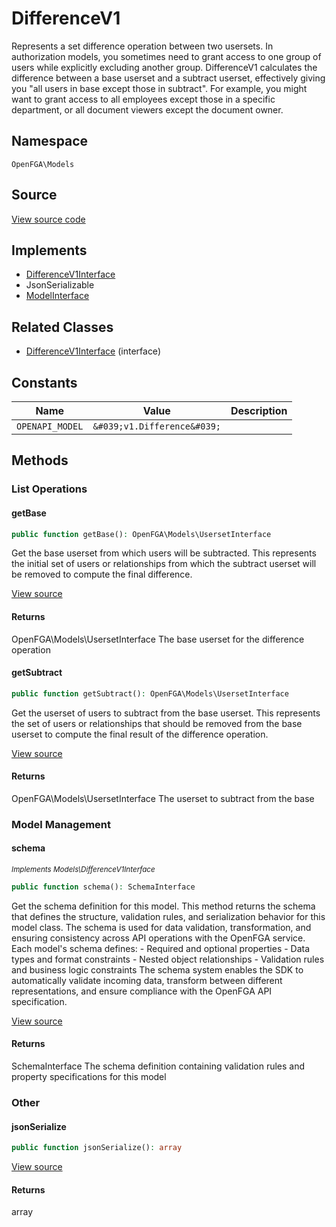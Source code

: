 # DifferenceV1

Represents a set difference operation between two usersets. In authorization models, you sometimes need to grant access to one group of users while explicitly excluding another group. DifferenceV1 calculates the difference between a base userset and a subtract userset, effectively giving you &quot;all users in base except those in subtract&quot;. For example, you might want to grant access to all employees except those in a specific department, or all document viewers except the document owner.

## Namespace
`OpenFGA\Models`

## Source
[View source code](https://github.com/evansims/openfga-php/blob/main/src/Models/DifferenceV1.php)

## Implements
* [DifferenceV1Interface](DifferenceV1Interface.md)
* JsonSerializable
* [ModelInterface](ModelInterface.md)

## Related Classes
* [DifferenceV1Interface](Models/DifferenceV1Interface.md) (interface)

## Constants
| Name | Value | Description |
|------|-------|-------------|
| `OPENAPI_MODEL` | `&#039;v1.Difference&#039;` |  |


## Methods

                                                                                    
### List Operations
#### getBase


```php
public function getBase(): OpenFGA\Models\UsersetInterface
```

Get the base userset from which users will be subtracted. This represents the initial set of users or relationships from which the subtract userset will be removed to compute the final difference.

[View source](https://github.com/evansims/openfga-php/blob/main/src/Models/DifferenceV1.php#L56)


#### Returns
OpenFGA\Models\UsersetInterface
 The base userset for the difference operation

#### getSubtract


```php
public function getSubtract(): OpenFGA\Models\UsersetInterface
```

Get the userset of users to subtract from the base userset. This represents the set of users or relationships that should be removed from the base userset to compute the final result of the difference operation.

[View source](https://github.com/evansims/openfga-php/blob/main/src/Models/DifferenceV1.php#L65)


#### Returns
OpenFGA\Models\UsersetInterface
 The userset to subtract from the base

### Model Management
#### schema

*<small>Implements Models\DifferenceV1Interface</small>*  

```php
public function schema(): SchemaInterface
```

Get the schema definition for this model. This method returns the schema that defines the structure, validation rules, and serialization behavior for this model class. The schema is used for data validation, transformation, and ensuring consistency across API operations with the OpenFGA service. Each model&#039;s schema defines: - Required and optional properties - Data types and format constraints - Nested object relationships - Validation rules and business logic constraints The schema system enables the SDK to automatically validate incoming data, transform between different representations, and ensure compliance with the OpenFGA API specification.

[View source](https://github.com/evansims/openfga-php/blob/main/src/Models/ModelInterface.php#L52)


#### Returns
SchemaInterface
 The schema definition containing validation rules and property specifications for this model

### Other
#### jsonSerialize


```php
public function jsonSerialize(): array
```


[View source](https://github.com/evansims/openfga-php/blob/main/src/Models/DifferenceV1.php#L74)


#### Returns
array

